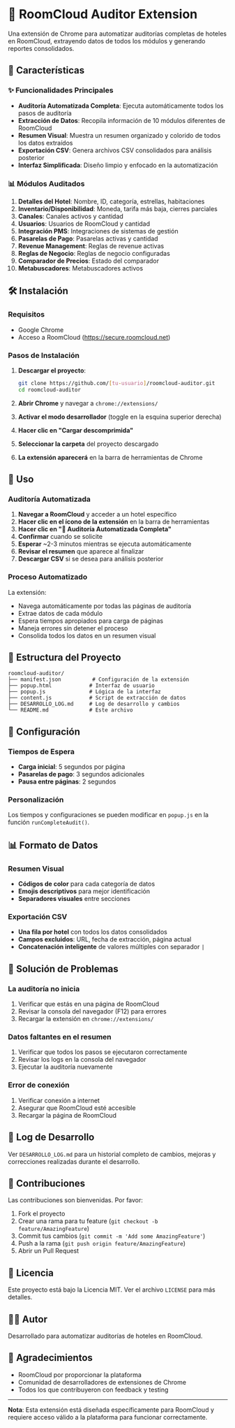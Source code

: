 # 🏨 RoomCloud Auditor Extension

Una extensión de Chrome para automatizar auditorías completas de hoteles en RoomCloud, extrayendo datos de todos los módulos y generando reportes consolidados.

## 🚀 Características

### ✨ Funcionalidades Principales
- **Auditoría Automatizada Completa**: Ejecuta automáticamente todos los pasos de auditoría
- **Extracción de Datos**: Recopila información de 10 módulos diferentes de RoomCloud
- **Resumen Visual**: Muestra un resumen organizado y colorido de todos los datos extraídos
- **Exportación CSV**: Genera archivos CSV consolidados para análisis posterior
- **Interfaz Simplificada**: Diseño limpio y enfocado en la automatización

### 📊 Módulos Auditados
1. **Detalles del Hotel**: Nombre, ID, categoría, estrellas, habitaciones
2. **Inventario/Disponibilidad**: Moneda, tarifa más baja, cierres parciales
3. **Canales**: Canales activos y cantidad
4. **Usuarios**: Usuarios de RoomCloud y cantidad
5. **Integración PMS**: Integraciones de sistemas de gestión
6. **Pasarelas de Pago**: Pasarelas activas y cantidad
7. **Revenue Management**: Reglas de revenue activas
8. **Reglas de Negocio**: Reglas de negocio configuradas
9. **Comparador de Precios**: Estado del comparador
10. **Metabuscadores**: Metabuscadores activos

## 🛠️ Instalación

### Requisitos
- Google Chrome
- Acceso a RoomCloud (https://secure.roomcloud.net)

### Pasos de Instalación
1. **Descargar el proyecto**:
   ```bash
   git clone https://github.com/[tu-usuario]/roomcloud-auditor.git
   cd roomcloud-auditor
   ```

2. **Abrir Chrome** y navegar a `chrome://extensions/`

3. **Activar el modo desarrollador** (toggle en la esquina superior derecha)

4. **Hacer clic en "Cargar descomprimida"**

5. **Seleccionar la carpeta** del proyecto descargado

6. **La extensión aparecerá** en la barra de herramientas de Chrome

## 📖 Uso

### Auditoría Automatizada
1. **Navegar a RoomCloud** y acceder a un hotel específico
2. **Hacer clic en el ícono de la extensión** en la barra de herramientas
3. **Hacer clic en "🤖 Auditoría Automatizada Completa"**
4. **Confirmar** cuando se solicite
5. **Esperar** ~2-3 minutos mientras se ejecuta automáticamente
6. **Revisar el resumen** que aparece al finalizar
7. **Descargar CSV** si se desea para análisis posterior

### Proceso Automatizado
La extensión:
- Navega automáticamente por todas las páginas de auditoría
- Extrae datos de cada módulo
- Espera tiempos apropiados para carga de páginas
- Maneja errores sin detener el proceso
- Consolida todos los datos en un resumen visual

## 📁 Estructura del Proyecto

```
roomcloud-auditor/
├── manifest.json          # Configuración de la extensión
├── popup.html            # Interfaz de usuario
├── popup.js              # Lógica de la interfaz
├── content.js            # Script de extracción de datos
├── DESARROLLO_LOG.md     # Log de desarrollo y cambios
└── README.md             # Este archivo
```

## 🔧 Configuración

### Tiempos de Espera
- **Carga inicial**: 5 segundos por página
- **Pasarelas de pago**: 3 segundos adicionales
- **Pausa entre páginas**: 2 segundos

### Personalización
Los tiempos y configuraciones se pueden modificar en `popup.js` en la función `runCompleteAudit()`.

## 📊 Formato de Datos

### Resumen Visual
- **Códigos de color** para cada categoría de datos
- **Emojis descriptivos** para mejor identificación
- **Separadores visuales** entre secciones

### Exportación CSV
- **Una fila por hotel** con todos los datos consolidados
- **Campos excluidos**: URL, fecha de extracción, página actual
- **Concatenación inteligente** de valores múltiples con separador `|`

## 🐛 Solución de Problemas

### La auditoría no inicia
1. Verificar que estás en una página de RoomCloud
2. Revisar la consola del navegador (F12) para errores
3. Recargar la extensión en `chrome://extensions/`

### Datos faltantes en el resumen
1. Verificar que todos los pasos se ejecutaron correctamente
2. Revisar los logs en la consola del navegador
3. Ejecutar la auditoría nuevamente

### Error de conexión
1. Verificar conexión a internet
2. Asegurar que RoomCloud esté accesible
3. Recargar la página de RoomCloud

## 📝 Log de Desarrollo

Ver `DESARROLLO_LOG.md` para un historial completo de cambios, mejoras y correcciones realizadas durante el desarrollo.

## 🤝 Contribuciones

Las contribuciones son bienvenidas. Por favor:
1. Fork el proyecto
2. Crear una rama para tu feature (`git checkout -b feature/AmazingFeature`)
3. Commit tus cambios (`git commit -m 'Add some AmazingFeature'`)
4. Push a la rama (`git push origin feature/AmazingFeature`)
5. Abrir un Pull Request

## 📄 Licencia

Este proyecto está bajo la Licencia MIT. Ver el archivo `LICENSE` para más detalles.

## 👨‍💻 Autor

Desarrollado para automatizar auditorías de hoteles en RoomCloud.

## 🙏 Agradecimientos

- RoomCloud por proporcionar la plataforma
- Comunidad de desarrolladores de extensiones de Chrome
- Todos los que contribuyeron con feedback y testing

---

**Nota**: Esta extensión está diseñada específicamente para RoomCloud y requiere acceso válido a la plataforma para funcionar correctamente.

